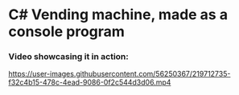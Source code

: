 # C# Vending machine, made as a console program


### Video showcasing it in action:  
https://user-images.githubusercontent.com/56250367/219712735-f32c4b15-478c-4ead-9086-0f2c544d3d06.mp4

